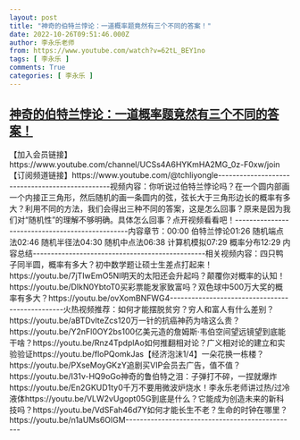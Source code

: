 ```yaml
---
layout: post
title: "神奇的伯特兰悖论：一道概率题竟然有三个不同的答案！"
date: 2022-10-26T09:51:46.000Z
author: 李永乐老师
from: https://www.youtube.com/watch?v=62tL_BEY1no
tags: [ 李永乐 ]
comments: True
categories: [ 李永乐 ]
---
```

<!--1666777906000-->
[神奇的伯特兰悖论：一道概率题竟然有三个不同的答案！](https://www.youtube.com/watch?v=62tL_BEY1no)
------

<div>
【加入会员链接】https://www.youtube.com/channel/UCSs4A6HYKmHA2MG_0z-F0xw/join【订阅频道链接】https://www.youtube.com/@tchliyongle------------------------------------------------视频内容：你听说过伯特兰悖论吗？在一个圆内部画一个内接正三角形，然后随机的画一条圆内的弦，弦长大于三角形边长的概率有多大？利用不同的方法，我们会得出三种不同的答案，这是怎么回事？原来是因为我们对“随机性”的理解不够明确。具体怎么回事？点开视频看看吧！------------------------------------------------内容章节：00:00 伯特兰悖论01:26 随机端点法02:46 随机半径法04:30 随机中点法06:38 计算机模拟07:29 概率分布12:29 内容总结------------------------------------------------相关视频内容：四只鸭子同半圆，概率有多大？初中数学题让硕士生差点打起来！https://youtu.be/7jTIwEmO5NI明天的太阳还会升起吗？颠覆你对概率的认知！https://youtu.be/DIkN0YbtoT0买彩票能发家致富吗？双色球中500万大奖的概率有多大？https://youtu.be/ovXomBNFWG4------------------------------------------------火热视频推荐：如何才能摆脱贫穷？穷人和富人有什么差别？https://youtu.be/aBTDvlteZcs120万一针的抗癌神药为啥这么贵？https://youtu.be/Y2nFl0OY2bs100亿美元造的詹姆斯·韦伯空间望远镜望到底能干啥？https://youtu.be/Rnz4TpdplAo如何推翻相对论？广义相对论的建立和实验验证https://youtu.be/floPQomkJas【经济泡沫1/4】一朵花换一栋楼？https://youtu.be/PXseMoyGKzY追剧买VIP会员去广告，值不值？https://youtu.be/I31v-HQ9oGo神奇的鲁伯特之泪：子弹打不碎，一捏就爆炸https://youtu.be/En2GKUD1ty0千万不要用微波炉烧水！李永乐老师讲过热/过冷液体https://youtu.be/VLW2vUgopt05G到底是什么？它能成为创造未来的新科技吗？https://youtu.be/VdSFah46d7Y如何才能长生不老？生命的时钟在哪里？https://youtu.be/n1aUMs6OlGM------------------------------------------------
</div>
